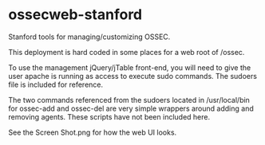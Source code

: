 ossecweb-stanford
=================

Stanford tools for managing/customizing OSSEC.

This deployment is hard coded in some places for a web root of /ossec.

To use the management jQuery/jTable front-end, you will need to give the user
apache is running as access to execute sudo commands.  The sudoers file is
included for reference.

The two commands referenced from the sudoers located in /usr/local/bin for
ossec-add and ossec-del are very simple wrappers around adding and removing
agents. These scripts have not been included here.

See the Screen Shot.png for how the web UI looks.
